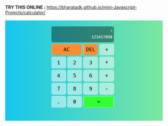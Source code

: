 **TRY THIS ONLINE :** https://bharatadk.github.io/mini-Javascript-Projects/calculator/
<br> .
<img src="https://github.com/bharatadk/mini-Javascript-Projects/blob/main/calculator/screenshot.png">
